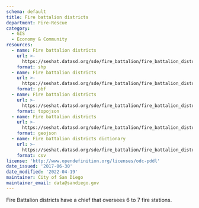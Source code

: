 ```yaml
---
schema: default
title: Fire battalion districts
department: Fire-Rescue
category:
  - GIS
  - Economy & Community
resources:
  - name: Fire battalion districts
    url: >-
      https://seshat.datasd.org/sde/fire_battalion/fire_battalion_districts_datasd.zip
    format: shp
  - name: Fire battalion districts
    url: >-
      https://seshat.datasd.org/sde/fire_battalion/fire_battalion_districts_datasd.pbf
    format: pbf
  - name: Fire battalion districts
    url: >-
      https://seshat.datasd.org/sde/fire_battalion/fire_battalion_districts_datasd.topojson
    format: topojson
  - name: Fire battalion districts
    url: >-
      https://seshat.datasd.org/sde/fire_battalion/fire_battalion_districts_datasd.geojson
    format: geojson
  - name: Fire battalion districts dictionary
    url: >-
      https://seshat.datasd.org/sde/fire_battalion/fire_battalion_districts_dictionary_datasd.csv
    format: csv
license: 'http://www.opendefinition.org/licenses/odc-pddl'
date_issued: '2017-06-30'
date_modified: '2022-04-19'
maintainer: City of San Diego
maintainer_email: data@sandiego.gov
---
```

Fire Battalion districts have a chief that oversees 6 to 7 fire stations.
<!--more-->
